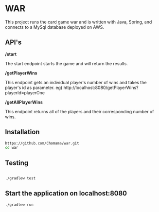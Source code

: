 # WAR

This project runs the card game war and is written with Java, Spring, and connects to a MySql database deployed on AWS.


## API's

**/start**

The start endpoint starts the game and will return the results. 

**/getPlayerWins**

This endpoint gets an individual player's number of wins and takes the player's id as parameter.
eg) http://localhost:8080/getPlayerWins?playerId=playerOne

**/getAllPlayerWins**

This endpoint returns all of the players and their corresponding number of wins.

## Installation 

```bash
https://github.com/Chomama/war.git
cd war

```

## Testing

```bash

./gradlew test

```

## Start the application on localhost:8080

```
./gradlew run

```

